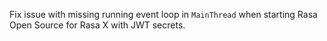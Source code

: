 Fix issue with missing running event loop in `MainThread` when starting Rasa Open 
Source for Rasa X with JWT secrets.
